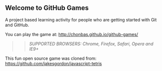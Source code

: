 ## Welcome to GitHub Games

A project based learning activity for people who are getting started with Git and GitHub.

You can play the game at: http://chonbas.github.io/github-games/

>> _*SUPPORTED BROWSERS*: Chrome, Firefox, Safari, Opera and IE9+_

This fun open source game was cloned from: https://github.com/jakesgordon/javascript-tetris
